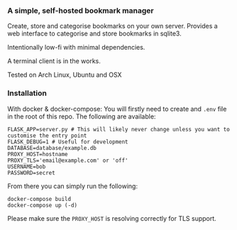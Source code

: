 ### A simple, self-hosted bookmark manager

Create, store and categorise bookmarks on your own server.
Provides a web interface to categorise and store bookmarks in sqlite3.

Intentionally low-fi with minimal dependencies. 

A terminal client is in the works.

Tested on Arch Linux, Ubuntu and OSX

### Installation

With docker & docker-compose:
You will firstly need to create and `.env` file in the root of this repo.
The following are available:

```
FLASK_APP=server.py # This will likely never change unless you want to customise the entry point
FLASK_DEBUG=1 # Useful for development
DATABASE=database/example.db
PROXY_HOST=hostname
PROXY_TLS='email@example.com' or 'off'
USERNAME=bob
PASSWORD=secret
```

From there you can simply run the following:

```
docker-compose build
docker-compose up (-d)
```

Please make sure the `PROXY_HOST` is resolving correctly for TLS support.
